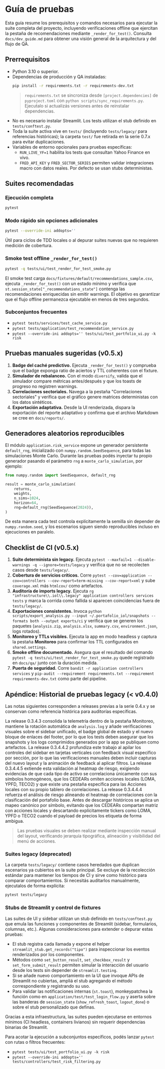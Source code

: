 # Guía de pruebas

Esta guía resume los prerequisitos y comandos necesarios para ejecutar la suite completa del proyecto, incluyendo verificaciones offline que ejercitan la pestaña de recomendaciones mediante `_render_for_test()`. Consulta `docs/dev_guide.md` para obtener una visión general de la arquitectura y del flujo de QA.

## Prerrequisitos

- Python 3.10 o superior.
- Dependencias de producción y QA instaladas:
  ```bash
  pip install -r requirements.txt -r requirements-dev.txt
  ```
  > `requirements.txt` se sincroniza desde `[project.dependencies]` de `pyproject.toml` con `python scripts/sync_requirements.py`. Ejecutalo si actualizás versiones antes de reinstalar dependencias.
- No es necesario instalar Streamlit. Los tests utilizan el stub definido en `tests/conftest.py`.
- Toda la suite activa vive en `tests/` (incluyendo `tests/legacy/` para referencias históricas); la carpeta `test/` fue
  retirada en la serie 0.7.x para evitar duplicaciones.
- Variables de entorno opcionales para pruebas específicas:
  - `RUN_LIVE_YF=1` habilita los tests que consultan Yahoo Finance en vivo.
  - `FRED_API_KEY` y `FRED_SECTOR_SERIES` permiten validar integraciones macro con datos reales. Por defecto se usan stubs deterministas.

## Suites recomendadas

### Ejecución completa

```bash
pytest
```

### Modo rápido sin opciones adicionales

```bash
pytest --override-ini addopts=''
```

Útil para ciclos de TDD locales o al depurar suites nuevas que no requieren medición de cobertura.

### Smoke test offline `_render_for_test()`

```bash
pytest -q tests/ui/test_render_for_test_smoke.py
```

El smoke test carga `docs/fixtures/default/recommendations_sample.csv`, ejecuta `_render_for_test()` con un estado mínimo y verifica que `st.session_state["_recommendations_state"]` contenga las recomendaciones enriquecidas sin emitir warnings. El objetivo es garantizar que el flujo offline permanezca ejecutable en menos de tres segundos.

### Subconjuntos frecuentes

- `pytest tests/services/test_cache_service.py`
- `pytest tests/application/test_recommendation_service.py`
- `pytest --override-ini addopts='' tests/ui/test_portfolio_ui.py -k risk`

## Pruebas manuales sugeridas (v0.5.x)

1. **Badge del caché predictivo.** Ejecuta `_render_for_test()` y comprueba que el badge exponga ratio de aciertos y TTL coherentes con el fixture.
2. **Simulador de rebalanceo.** Con el modo `diversify`, valida que el simulador compare métricas antes/después y que los toasts de progreso no registren warnings.
3. **Correlaciones sectoriales.** Navega a la pestaña "Correlaciones sectoriales" y verifica que el gráfico genere matrices deterministas con los datos sintéticos.
4. **Exportación adaptativa.** Desde la UI renderizada, dispara la exportación del reporte adaptativo y confirma que el archivo Markdown se cree en `docs/reports/`.

## Generadores aleatorios reproducibles

El módulo `application.risk_service` expone un generador persistente `default_rng`, inicializado con `numpy.random.SeedSequence`, para todas las simulaciones Monte Carlo. Durante las pruebas podés inyectar tu propio generador pasando el parámetro `rng` a `monte_carlo_simulation`, por ejemplo:

```python
from numpy.random import SeedSequence, default_rng

result = monte_carlo_simulation(
    returns,
    weights,
    n_sims=1024,
    horizon=64,
    rng=default_rng(SeedSequence(2024)),
)
```

De esta manera cada test controla explícitamente la semilla sin depender de `numpy.random.seed`, y los escenarios siguen siendo reproducibles incluso en ejecuciones en paralelo.

## Checklist de CI (v0.5.x)

1. **Suite determinista sin legacy.** Ejecuta `pytest --maxfail=1 --disable-warnings -q --ignore=tests/legacy` y verifica que no se recolecten casos desde `tests/legacy/`.
2. **Cobertura de servicios críticos.** Corre `pytest --cov=application --cov=controllers --cov-report=term-missing --cov-report=xml` y sube `coverage.xml` más `htmlcov/` como artefactos.
3. **Auditoría de imports legacy.** Ejecuta `rg "infrastructure\\.iol\\.legacy" application controllers services tests` y marca la corrida como fallida si aparecen coincidencias fuera de `tests/legacy/`.
4. **Exportaciones consistentes.** Invoca `python scripts/export_analysis.py --input ~/.portafolio_iol/snapshots --formats both --output exports/ci` y verifica que se generen los paquetes (`analysis.zip`, `analysis.xlsx`, `summary.csv`, `environment.json`, logs rotados).
5. **Monitoreo y TTLs visibles.** Ejecuta la app en modo headless y captura la pestaña **Monitoreo** para confirmar los TTL configurados en `shared.settings`.
6. **Smoke offline documentado.** Asegura que el resultado del comando `pytest -q tests/ui/test_render_for_test_smoke.py` quede registrado en `docs/qa/` junto con la duración medida.
7. **Puerta de seguridad.** Corre `bandit -r application controllers services` y `pip-audit --requirement requirements.txt --requirement requirements-dev.txt` como parte del pipeline.

## Apéndice: Historial de pruebas legacy (< v0.4.0)

Las notas siguientes corresponden a releases previas a la serie 0.4.x y se conservan como referencia histórica para auditorías específicas.

La release 0.3.4.3 consolida la telemetría dentro de la pestaña Monitoreo, mantiene la rotación automática de `analysis.log` y añade verificaciones visuales sobre el sidebar unificado, el badge global de estado y el nuevo bloque de enlaces del footer, por lo que los tests deben asegurar que los snapshots y los logs comprimidos generados por la app se publiquen como artefactos. La release 0.3.4.4.2 profundiza este trabajo al apilar los controles del sidebar en tarjetas verticales con feedback visual específico por sección, por lo que las verificaciones manuales deben incluir capturas del nuevo layout y la animación de feedback al aplicar filtros. La release 0.3.4.4.5 extiende esta validación al heatmap de riesgo, exigiendo evidencias de que cada tipo de activo se correlaciona únicamente con sus símbolos homogéneos, que los CEDEARs omiten acciones locales (LOMA, YPFD, TECO2) y que existe una pestaña específica para las Acciones locales con su propio tablero de correlaciones. La release 0.3.4.4.4 refuerza el análisis de riesgo alineando el heatmap de correlaciones con la clasificación del portafolio base. Antes de descargar históricos se aplica un mapeo canónico por símbolo, evitando que los CEDEARs compartan matriz con acciones locales y descartando explícitamente tickers como LOMA, YPFD o TECO2 cuando el payload de precios los etiqueta de forma ambigua.

> Las pruebas visuales se deben realizar mediante inspección manual del layout, verificando jerarquía tipográfica, alineación y visibilidad del menú de acciones.

### Suites legacy (deprecated)

La carpeta `tests/legacy/` contiene casos heredados que duplican escenarios ya cubiertos en la suite principal. Se excluye de la recolección estándar para mantener los tiempos de CI y sirve como histórico para comparar comportamientos. Si necesitás auditarlos manualmente, ejecutalos de forma explícita:

```bash
pytest tests/legacy
```

### Stubs de Streamlit y control de fixtures

Las suites de UI y sidebar utilizan un stub definido en `tests/conftest.py` que emula las funciones y componentes de Streamlit (sidebar, formularios, columnas, etc.). Algunas consideraciones para extender o depurar estas pruebas:

- El stub registra cada llamada y expone el helper `streamlit_stub.get_records("tipo")` para inspeccionar los eventos renderizados por los componentes.
- Métodos como `set_button_result`, `set_checkbox_result` y `set_form_submit_result` permiten simular la interacción del usuario desde los tests sin depender de `streamlit.testing`.
- Si se añade nuevo comportamiento en la UI que invoque APIs de Streamlit no cubiertas, ampliá el stub agregando el método correspondiente y registrando su uso.
- Para validar las notificaciones internas (`st.toast`), monkeypatchea la función como en `application/test/test_login_flow.py` y aserta sobre las banderas de `session_state` (`show_refresh_toast`, `logout_done`) o sobre el stub personalizado que definas.

Gracias a esta infraestructura, las suites pueden ejecutarse en entornos mínimos (CI headless, containers livianos) sin requerir dependencias binarias de Streamlit.

Para acotar la ejecución a subconjuntos específicos, podés lanzar `pytest` con rutas o filtros frecuentes:

- `pytest tests/ui/test_portfolio_ui.py -k risk`
- `pytest --override-ini addopts='' tests/controllers/test_risk_filtering.py`
